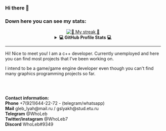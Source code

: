 ### Hi there 👋

<!--
**WhoLeb/WhoLeb** is a ✨ _special_ ✨ repository because its `README md` (this file) appears on your GitHub profile 

Here are some ideas to get you started:

- 🔭 I’m currently working on    
- 🌱 I’m currently learning    
- 👯 I’m looking to collaborate on    
- 🤔 I’m looking for help with    
- 💬 Ask me about    
- 📫 How to reach me:    
- 😄 Pronouns:    
- ⚡ Fun fact:    
-->

<h3>Down here you can see my stats:</h3>

<div align="center">
  <a href="https://github.com/DenverCoder1/github-readme-streak-stats">
    <img title="🤡 Current streak 🤡"
         alt="🤡 My streak 🤡"
         src="https://github-readme-streak-stats.herokuapp.com?user=WhoLeb&theme=monokai&date_format=M%20j%5B%2C%20Y%5D"
         />
  </a>
  
<details> 
<summary align="center">
  <b>💻 GitHub Profile Stats 💻</b>
</summary>
  
</br>

  <div align="center">  
      <a href="https://github.com/anuraghazra/github-readme-stats">
        <img title="🇦 Github Stats 🇦"
             alt="🇦 WhoLeb's Github Stats 🇦"
             src="https://denvercoder1-github-readme-stats.vercel.app/api/?username=WhoLeb&show_icons=true&count_private=true&theme=monokai"
             height="192px"
            />
      </a>
  </br>
  <!-- TOP LANGUAGES -->
  <a href="https://github.com/WhoLeb">
     <img align="center" src="https://github-readme-stats.vercel.app/api/top-langs/?username=WhoLeb&card_width=300&langs_count=10&layout=compact&theme=monokai" />
  </a>


  <!-- WAKATIME -->

  <a href="https://github.com/WhoLeb">
    <img align="center" src="https://github-readme-stats.vercel.app/api/wakatime?username=WhoLeb&hide_title=false&langs_count=10&layout=compact&theme=monokai" />
  </a>
 </details>
</div>
<hr>
<p> Hi! Nice to meet you! I am a c++ developer. Currently unemployed and here you can find most projects that I've been working on.</p>
<p> I intend to be a game/game engine developer even though you can't find many graphics programming projects so far. </p>
<br><br>
<p> <b>Contact information:</b> <br> 
  <b>Phone</b> +7(921)644-22-72 - (telegram/whatsapp) <br>
  <b>Mail</b> gleb_lyah@mail.ru / gslyakh@stud.etu.ru <br>
  <b>Telegram</b> @WhoLeb <br> 
  <b>Twitter/instagram</b> @WhoLeb7 <br> 
  <b>Discord</b> WhoLeb#9349 
</p>
